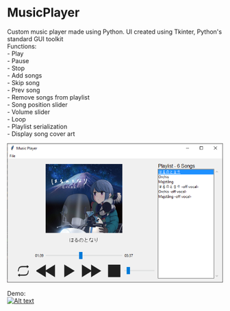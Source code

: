 # MusicPlayer
Custom music player made using Python. UI created using Tkinter, Python's standard GUI toolkit  
Functions:  
      - Play  
      - Pause  
      - Stop  
      - Add songs  
      - Skip song  
      - Prev song  
      - Remove songs from playlist   
      - Song position slider  
      - Volume slider  
      - Loop  
      - Playlist serialization  
      - Display song cover art  
   
![Alt text](schau_musicplayer.PNG?raw=true "SC Music Player")  
  
Demo:  
[![Alt text](https://img.youtube.com/vi/dN4aIg6ZBvA/0.jpg)](https://www.youtube.com/watch?v=dN4aIg6ZBvA&feature=youtu.be)  
